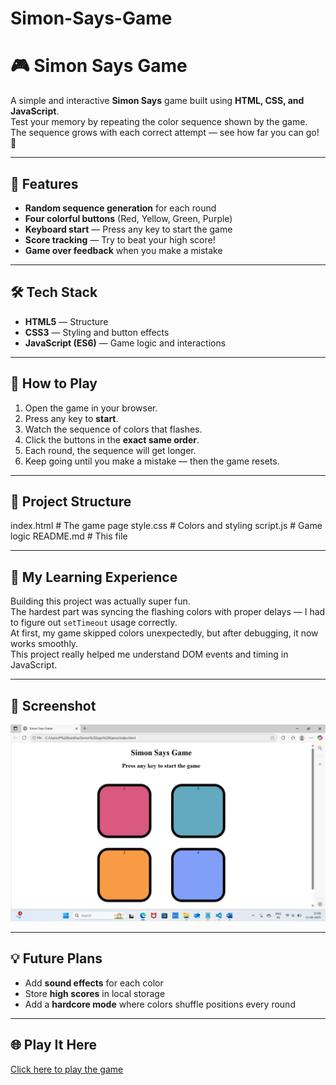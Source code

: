 # Simon-Says-Game
# 🎮 Simon Says Game

A simple and interactive **Simon Says** game built using **HTML, CSS, and JavaScript**.  
Test your memory by repeating the color sequence shown by the game. The sequence grows with each correct attempt — see how far you can go! 🚀

---

## 📌 Features
- **Random sequence generation** for each round
- **Four colorful buttons** (Red, Yellow, Green, Purple)
- **Keyboard start** — Press any key to start the game
- **Score tracking** — Try to beat your high score!
- **Game over feedback** when you make a mistake

---

## 🛠️ Tech Stack
- **HTML5** — Structure
- **CSS3** — Styling and button effects
- **JavaScript (ES6)** — Game logic and interactions

---

## 🚀 How to Play
1. Open the game in your browser.
2. Press any key to **start**.
3. Watch the sequence of colors that flashes.
4. Click the buttons in the **exact same order**.
5. Each round, the sequence will get longer.
6. Keep going until you make a mistake — then the game resets.

---

## 📂 Project Structure
index.html  # The game page
style.css   # Colors and styling
script.js   # Game logic
README.md   # This file


---

## 📖 My Learning Experience
Building this project was actually super fun.  
The hardest part was syncing the flashing colors with proper delays — I had to figure out `setTimeout` usage correctly.  
At first, my game skipped colors unexpectedly, but after debugging, it now works smoothly.  
This project really helped me understand DOM events and timing in JavaScript.

---

## 📸 Screenshot
![Simon Says Game Screenshot](Screenshot.png)

---

## 💡 Future Plans
- Add **sound effects** for each color
- Store **high scores** in local storage
- Add a **hardcore mode** where colors shuffle positions every round

---

## 🌐 Play It Here
[Click here to play the game](https://kavitha-pinabakala-29.github.io/Simon-Says-Game/)
